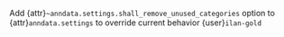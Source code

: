 Add {attr}`~anndata.settings.shall_remove_unused_categories` option to {attr}`anndata.settings` to override current behavior {user}`ilan-gold`
